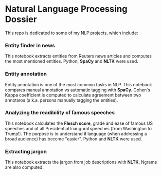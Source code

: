 # Natural Language Processing Dossier

This repo is dedicated to some of my NLP projects, which include:

### Entity finder in news
This notebook extracts entities from Reuters news articles and computes the most mentioned entities. Python, **SpaCy** and **NLTK** were used.

### Entity annotation
Entity annotation is one of the most common tasks in NLP. This notebook compares manual annotation vs automatic tagging with **SpaCy**. Cohen's Kappa coefficient is computed to calculate agreement between two annotaros (a.k.a. persons manually tagging the entities). 

### Analyzing the readibility of famous speeches
This notebook calculates the **Flesch score**, grade and ease of famous US speeches and of all Presidential Inaugural speeches (from Washington to Trump!). The purpose is to understand if language (when addressing a broad audience) has become "easier". Python and **NLTK** were used. 

### Extracting jargon
This notebook extracts the jargon from job descriptions with **NLTK**. Ngrams are also computed.


